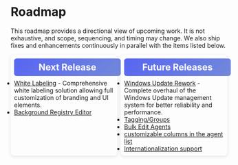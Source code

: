 # Roadmap

This roadmap provides a directional view of upcoming work. It is not exhaustive, and scope, sequencing, and timing may change. We also ship fixes and enhancements continuously in parallel with the items listed below.

<div class="roadmap-grid">
  <div class="roadmap-section">
    <h2>Next Release</h2>
    <ul>
      <li><a href="https://github.com/amidaware/tacticalrmm/issues/463">White Labeling</a> - Comprehensive white labeling solution allowing full customization of branding and UI elements.</li>
      <li><a href="https://github.com/amidaware/tacticalrmm/issues/1452">Background Registry Editor</a></li>
    </ul>
  </div>

  <div class="roadmap-section">
    <h2>Future Releases</h2>
    <ul>
      <li><a href="https://github.com/amidaware/tacticalrmm/issues/1188">Windows Update Rework</a> - Complete overhaul of the Windows Update management system for better reliability and performance.</li>
      <li><a href="https://github.com/amidaware/tacticalrmm/issues/653">Tagging/Groups </a></li>
      <li><a href="https://github.com/amidaware/tacticalrmm/issues/1149">Bulk Edit Agents</a></li>
      <li><a href="https://github.com/amidaware/tacticalrmm/issues/308">customizable columns in the agent list</a></li>
      <li><a href="https://github.com/amidaware/tacticalrmm/issues/39">Internationalization support</a></li>
    </ul>
  </div>
</div>

<script>
// Auto-populate GitHub issue data
document.addEventListener('DOMContentLoaded', function() {
  const issueLinks = document.querySelectorAll('a[href*="github.com"][href*="/issues/"]');
  
  issueLinks.forEach(async (link) => {
    const url = link.href;
    const match = url.match(/github\.com\/([^\/]+)\/([^\/]+)\/issues\/(\d+)/);
    
    if (match) {
      const [, owner, repo, issueNumber] = match;
      
      // Skip placeholder issues
      if (issueNumber === 'XXX') {
        return;
      }
      
      try {
        const response = await fetch(`https://api.github.com/repos/${owner}/${repo}/issues/${issueNumber}`);
        
        if (response.ok) {
          const issue = await response.json();
          
          // Update link text with issue title
          link.textContent = issue.title;
          
          // Replace the list item with a custom issue box
          const li = link.closest('li');
          if (li) {
            // Remove any existing meta
            const existingMeta = li.querySelector('.issue-box');
            if (existingMeta) {
              existingMeta.remove();
            }
            
            // Hide the default bullet point
            li.style.listStyle = 'none';
            li.style.marginLeft = '0';
            
            const issueBox = document.createElement('div');
            issueBox.className = 'issue-box';
            
            // Check for custom description after the link
            let description = 'No description available';
            const listItemText = li.textContent;
            const dashIndex = listItemText.indexOf(' - ');
            
            if (dashIndex > -1) {
              // Use custom description provided after the dash
              description = listItemText.substring(dashIndex + 3).trim();
            } else if (issue.body && issue.body.trim()) {
              // Auto-extract from GitHub issue
              const body = issue.body.trim();
              
              
              // Look for "Describe the bug" section with more flexible regex
              const bugDescMatch = body.match(/Describe the bug\s*\r?\n([^]*?)(?:\r?\n\r?\n|$)/i);
              

              if (bugDescMatch && bugDescMatch[1]) {
                description = bugDescMatch[1].trim();

                // Take first sentence or up to 200 chars
                const firstSentence = description.split(/[.!?]+/)[0];
                if (firstSentence && firstSentence.length > 20) {
                  description = firstSentence + '.';
                }
                
                if (description.length > 200) {
                  description = description.substring(0, 200) + '...';
                }
              } else {
                // More aggressive fallback - look for descriptive content
                const lines = body.split(/\r?\n/);
                let foundDesc = false;
                
                for (let i = 0; i < lines.length; i++) {
                  const line = lines[i].trim();
                  
                  // Skip empty lines and known headers
                  if (!line || line.match(/^(Server Info|Installation Method|Agent Info|Describe the bug)/i)) {
                    if (line.match(/Describe the bug/i)) {
                      // Found the header, get the next non-empty line
                      for (let j = i + 1; j < lines.length; j++) {
                        const nextLine = lines[j].trim();
                        if (nextLine && nextLine.length > 30) {
                          description = nextLine;
                          foundDesc = true;
                          break;
                        }
                      }
                    }
                    continue;
                  }
                  
                  // Look for a substantial line that looks like a description
                  if (!foundDesc && line.length > 50 && !line.includes(':') && !line.startsWith('-')) {
                    description = line;
                    break;
                  }
                }
                
                if (description.length > 200) {
                  description = description.substring(0, 200) + '...';
                }
              }
              
              // Remove markdown formatting for display
              description = description.replace(/[#*`\[\]]/g, '').replace(/\s+/g, ' ').trim();
            }
            
            // Get reactions and comments
            const thumbsUp = issue.reactions ? (issue.reactions['+1'] || 0) : 0;
            const comments = issue.comments || 0;
            
            issueBox.innerHTML = `
              <div class="issue-header">
                <div class="issue-title"><a href="${issue.html_url}" target="_blank">${issue.title}</a></div>
                <span class="issue-number">#${issueNumber}</span>
              </div>
              <div class="issue-description">${description}</div>
              <div class="issue-footer">
                <div class="issue-stats-left">
                  <span class="thumbs-up">👍 ${thumbsUp}</span>
                  <span class="issue-state ${issue.state}">${issue.state}</span>
                </div>
                <div class="issue-stats-right">
                  <span class="comments">💬 ${comments}</span>
                </div>
              </div>
            `;
            
            // Replace the link with the issue box
            li.innerHTML = '';
            li.appendChild(issueBox);
          }
        } else {
        }
      } catch (error) {
      }
    }
  });
});
</script>

<style>
/* Create a grid layout for release sections */
.roadmap-grid {
  display: grid;
  grid-template-columns: 1fr 1fr;
  gap: 0.25rem; /* Reduced from 0.5rem */
  margin-top: 0.5rem; /* Reduced from 1rem */
}

.roadmap-section {
  background: var(--md-default-bg-color);
  border: 1px solid var(--md-default-fg-color--lightest);
  border-radius: 8px;
  padding: 0.5rem; /* Reduced from 1rem */
  box-shadow: 0 2px 8px rgba(0, 0, 0, 0.1);
}

.roadmap-section h2 {
  margin-top: 0 !important;
  margin-bottom: 0.5rem !important; /* Reduced from 0.75rem */
  text-align: center;
  border: none !important;
  background: linear-gradient(135deg, #5865f2, #7289da) !important;
  color: white !important;
  padding: 0.5rem !important; /* Reduced from 0.75rem */
  border-radius: 6px !important;
  width: 100% !important;
  text-indent: 0 !important;
}

.roadmap-section ul {
  margin: 0 !important; /* Remove default ul margins */
  padding: 0 !important; /* Remove default ul padding */
}

[data-md-color-scheme="slate"] .roadmap-section h2 {
  background: linear-gradient(135deg, #5865f2) !important;
  color: white !important;
}

/* Hide default list styling for issue items */
ul li:has(.issue-box) {
  list-style: none;
  margin-left: 0;
  margin-bottom: 0.125rem; /* Reduced spacing between items */
}

ul li:has(.issue-box):last-child {
  margin-bottom: 0; /* Remove margin from last item */
}

.issue-box {
  background: var(--md-default-bg-color);
  border: 1px solid var(--md-default-fg-color--lightest);
  border-radius: 6px;
  margin: 0; /* Removed vertical margins */
  box-shadow: 0 2px 4px rgba(0, 0, 0, 0.1);
  transition: box-shadow 0.2s ease;
  overflow: hidden;
}

.issue-box:hover {
  box-shadow: 0 4px 8px rgba(0, 0, 0, 0.15);
}

.issue-header {
  display: flex;
  justify-content: space-between;
  align-items: flex-start;
  background: #5865f2;
  color: white;
  padding: 0.4rem 0.6rem; /* Reduced from 0.5rem 0.75rem */
  margin: 0;
}

.issue-title {
  margin: 0 !important;
  flex: 1;
  padding-right: 0.5rem; /* Reduced from 0.75rem */
  color: white !important;
  font-size: 0.85rem; /* Reduced from 0.9rem */
  line-height: 1.2;
  font-weight: 400;
}

.issue-title a {
  color: white !important;
  text-decoration: none !important;
  font-weight: 600;
  display: inline;
}

.issue-title a:hover {
  text-decoration: underline !important;
  color: white !important;
}

.issue-number {
  background: rgba(255, 255, 255, 0.25);
  color: white !important;
  padding: 0.25rem 0.4rem; /* Reduced from 0.3rem 0.5rem */
  border-radius: 4px;
  font-family: var(--md-code-font, monospace);
  font-size: 0.7rem; /* Reduced from 0.75rem */
  font-weight: 600;
  white-space: nowrap;
  flex-shrink: 0;
  align-self: flex-start;
}

.issue-description {
  color: var(--md-default-fg-color--light);
  font-size: 0.8rem; /* Reduced from 0.85rem */
  line-height: 1.3; /* Reduced from 1.4 */
  margin-bottom: 0; /* Removed bottom margin */
  padding: 0.3rem; /* Reduced from 0.4rem */
}

.issue-footer {
  display: flex;
  justify-content: space-between;
  align-items: center;
  padding: 0 0.3rem 0.3rem 0.3rem; /* Reduced from 0.25rem */
}

.issue-stats-left {
  display: flex;
  gap: 0.4rem; /* Reduced from 0.5rem */
  align-items: center;
}

.issue-stats-right {
  display: flex;
  align-items: center;
}

.thumbs-up {
  background: var(--md-accent-bg-color);
  color: var(--md-accent-fg-color);
  padding: 0.15rem 0.3rem; /* Reduced from 0.2rem 0.4rem */
  border-radius: 8px; /* Reduced from 10px */
  font-size: 0.7rem; /* Reduced from 0.75rem */
  font-weight: 500;
}

.issue-state {
  padding: 0.15rem 0.3rem; /* Reduced from 0.2rem 0.4rem */
  border-radius: 8px; /* Reduced from 10px */
  font-size: 0.65rem; /* Reduced from 0.7rem */
  font-weight: 500;
  text-transform: uppercase;
}

.issue-state.open {
  background: #28a745;
  color: white;
}

.issue-state.closed {
  background: #dc3545;
  color: white;
}

.comments {
  background: var(--md-default-fg-color--lightest);
  color: var(--md-default-fg-color);
  padding: 0.15rem 0.3rem; /* Reduced from 0.2rem 0.4rem */
  border-radius: 8px; /* Reduced from 10px */
  font-size: 0.7rem; /* Reduced from 0.75rem */
  font-weight: 200;
}

/* Responsive adjustments */
@media (max-width: 1200px) {
  .roadmap-grid {
    grid-template-columns: 1fr 1fr;
    gap: 0.5rem; /* Reduced from 1rem */
  }
}

@media (max-width: 768px) {
  .roadmap-grid {
    grid-template-columns: 1fr;
    gap: 0.5rem; /* Reduced from 0.75rem */
  }
  
  .roadmap-section {
    padding: 0.5rem; /* Reduced from 0.75rem */
  }
  
  .issue-header {
    flex-direction: column;
    gap: 0.2rem; /* Reduced from 0.25rem */
    align-items: flex-start;
  }
  
  .issue-title {
    padding-right: 0;
  }
  
  .issue-footer {
    flex-direction: column;
    gap: 0.2rem; /* Reduced from 0.25rem */
    align-items: flex-start;
  }
  
  .issue-stats-right {
    align-self: flex-end;
  }
}
</style>